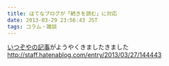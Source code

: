 ```yaml
---
title: はてなブログが「続きを読む」に対応
date: 2013-03-29 23:56:43 JST
tags: コラム・雑談
---
```


[いつぞやの記事](http://folioscope.hatenablog.jp/entry/2012/06/22/000026)がようやくきましたきました  
[http://staff\.hatenablog\.com/entry/2013/03/27/144443](http://staff.hatenablog.com/entry/2013/03/27/144443)

